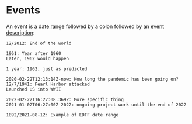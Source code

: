 # Events

An event is a [date range](/syntax/dates-and-ranges) followed by a colon followed by an [event description](/syntax/event-descriptions):

```mw
12/2012: End of the world

1961: Year after 1960
Later, 1962 would happen

1 year: 1962, just as predicted

2020-02-22T12:13:14Z-now: How long the pandemic has been going on?
12/7/1941: Pearl Harbor attacked
Launched US into WWII

2022-02-22T16:27:08.369Z: More specific thing
2021-01-02T06:27:00Z-2022: ongoing project work until the end of 2022

1892/2021-08-12: Example of EDTF date range
```
